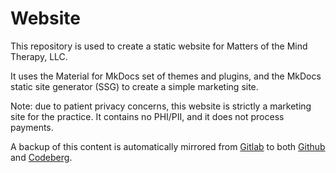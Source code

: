 # Website

This repository is used to create a static website for Matters of the Mind Therapy, LLC.

It uses the Material for MkDocs set of themes and plugins, and the MkDocs static site generator (SSG) to create a simple marketing site.

Note: due to patient privacy concerns, this website is strictly a marketing site for the practice. It contains no PHI/PII, and it does not process payments.

A backup of this content is automatically mirrored from [Gitlab](https://gitlab.com/motm-therapy/website) to both [Github](https://github.com/motm-therapy/website) and [Codeberg](https://codeberg.org/motm-therapy/website).
